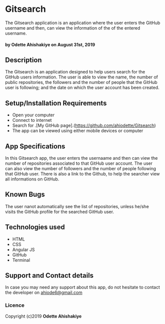 # Gitsearch

The Gitsearch application is an application where the user enters the GitHub username and then, can view the information of the of the entered username.
#### by Odette Ahishakiye on **August 31st, 2019**

## Description
The Gitsearch is an application designed to help users search for the GitHub users information. The user is able to view the name, the number of public repositories, the followers and the number of people that the GitHub user is following; and the date on which the user account has been created.

## Setup/Installation Requirements

* Open your computer
* Connect to internet
* Search for .[My GitHub page].(https://github.com/ahiodette/Gitsearch)
* The app can be viewed using either mobile devices or computer

## App Specifications 

In this Gitsearch app, the user enters the usernaame and then can view the number of repositories associated to that GitHub user account. The user can also view the number of followers and the number of people following that GitHub user. There is also a link to the Github, to help the searcher view all informations on GitHub.

## Known Bugs

The user nanot automatically see
 the list of repositories, unless he/she visits the GitHub profile for the searched GitHub user.

## Technologies used

* HTML
* CSS
* Angular JS
* GitHub
* Terminal

## Support and Contact details

In case you may need any support about this app, do not hesitate to contact the developer on ahiode6@gmail.com

### Licence
Copyright (c)2019 **Odette Ahishakiye** 